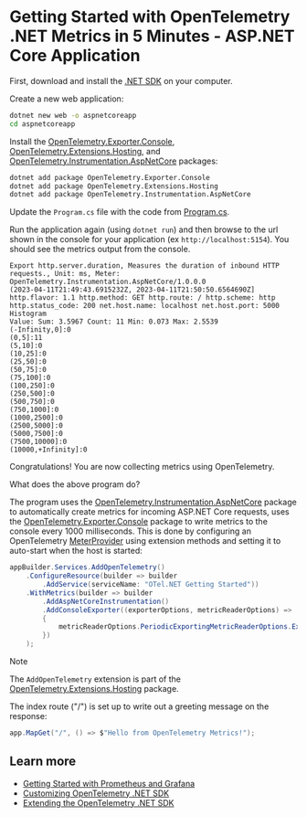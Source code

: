# Getting Started with OpenTelemetry .NET Metrics in 5 Minutes - ASP.NET Core Application

First, download and install the [.NET
SDK](https://dotnet.microsoft.com/download) on your computer.

Create a new web application:

```sh
dotnet new web -o aspnetcoreapp
cd aspnetcoreapp
```

Install the
[OpenTelemetry.Exporter.Console](../../../src/OpenTelemetry.Exporter.Console/README.md),
[OpenTelemetry.Extensions.Hosting](../../../src/OpenTelemetry.Extensions.Hosting/README.md),
and
[OpenTelemetry.Instrumentation.AspNetCore](https://github.com/open-telemetry/opentelemetry-dotnet-contrib/tree/main/src/OpenTelemetry.Instrumentation.AspNetCore/README.md)
packages:

```sh
dotnet add package OpenTelemetry.Exporter.Console
dotnet add package OpenTelemetry.Extensions.Hosting
dotnet add package OpenTelemetry.Instrumentation.AspNetCore
```

Update the `Program.cs` file with the code from [Program.cs](./Program.cs).

Run the application again (using `dotnet run`) and then browse to the url shown
in the console for your application (ex `http://localhost:5154`). You should see
the metrics output from the console.

```text
Export http.server.duration, Measures the duration of inbound HTTP requests., Unit: ms, Meter: OpenTelemetry.Instrumentation.AspNetCore/1.0.0.0
(2023-04-11T21:49:43.6915232Z, 2023-04-11T21:50:50.6564690Z] http.flavor: 1.1 http.method: GET http.route: / http.scheme: http http.status_code: 200 net.host.name: localhost net.host.port: 5000 Histogram
Value: Sum: 3.5967 Count: 11 Min: 0.073 Max: 2.5539
(-Infinity,0]:0
(0,5]:11
(5,10]:0
(10,25]:0
(25,50]:0
(50,75]:0
(75,100]:0
(100,250]:0
(250,500]:0
(500,750]:0
(750,1000]:0
(1000,2500]:0
(2500,5000]:0
(5000,7500]:0
(7500,10000]:0
(10000,+Infinity]:0
```

Congratulations! You are now collecting metrics using OpenTelemetry.

What does the above program do?

The program uses the
[OpenTelemetry.Instrumentation.AspNetCore](https://github.com/open-telemetry/opentelemetry-dotnet-contrib/tree/main/src/OpenTelemetry.Instrumentation.AspNetCore/README.md)
package to automatically create metrics for incoming ASP.NET Core requests, uses
the
[OpenTelemetry.Exporter.Console](../../../src/OpenTelemetry.Exporter.Console/README.md)
package to write metrics to the console every 1000 milliseconds. This is done by
configuring an OpenTelemetry
[MeterProvider](../customizing-the-sdk/README.MD#meterprovider) using extension
methods and setting it to auto-start when the host is started:

```csharp
appBuilder.Services.AddOpenTelemetry()
    .ConfigureResource(builder => builder
        .AddService(serviceName: "OTel.NET Getting Started"))
    .WithMetrics(builder => builder
        .AddAspNetCoreInstrumentation()
        .AddConsoleExporter((exporterOptions, metricReaderOptions) =>
        {
            metricReaderOptions.PeriodicExportingMetricReaderOptions.ExportIntervalMilliseconds = 1000;
        })
    );
```

> [!NOTE]
> The `AddOpenTelemetry` extension is part of the
[OpenTelemetry.Extensions.Hosting](../../../src/OpenTelemetry.Extensions.Hosting/README.md)
package.

The index route ("/") is set up to write out a greeting message on the response:

```csharp
app.MapGet("/", () => $"Hello from OpenTelemetry Metrics!");
```

## Learn more

* [Getting Started with Prometheus and Grafana](../getting-started-prometheus-grafana/README.md)
* [Customizing OpenTelemetry .NET SDK](../customizing-the-sdk/README.md)
* [Extending the OpenTelemetry .NET SDK](../extending-the-sdk/README.md)
